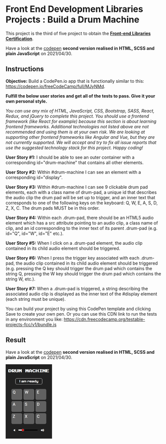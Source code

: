 # Front End Development Libraries Projects : Build a Drum Machine
This project is the third of five project to obtain the [**Front-end Libraries Certification**](https://www.freecodecamp.org/certification/fcc3ab085a4-3e2d-4160-a445-50914111cc0d/front-end-libraries).

Have a look at the [codepen](https://codepen.io/s-manguy/full/JjEQYVN) **second version realised in HTML, SCSS and plain JavaScript** on 2021/04/30.

## Instructions
**Objective:** Build a CodePen.io app that is functionally similar to this: https://codepen.io/freeCodeCamp/full/MJyNMd.

**Fulfill the below user stories and get all of the tests to pass. Give it your own personal style.**

*You can use any mix of HTML, JavaScript, CSS, Bootstrap, SASS, React, Redux, and jQuery to complete this project. You should use a frontend framework (like React for example) because this section is about learning frontend frameworks. Additional technologies not listed above are not recommended and using them is at your own risk. We are looking at supporting other frontend frameworks like Angular and Vue, but they are not currently supported. We will accept and try to fix all issue reports that use the suggested technology stack for this project. Happy coding!*

**User Story #1:** I should be able to see an outer container with a corresponding id="drum-machine" that contains all other elements.

**User Story #2:** Within #drum-machine I can see an element with a corresponding id="display".

**User Story #3:** Within #drum-machine I can see 9 clickable drum pad elements, each with a class name of drum-pad, a unique id that describes the audio clip the drum pad will be set up to trigger, and an inner text that corresponds to one of the following keys on the keyboard: Q, W, E, A, S, D, Z, X, C. The drum pads MUST be in this order.

**User Story #4:** Within each .drum-pad, there should be an HTML5 audio element which has a src attribute pointing to an audio clip, a class name of clip, and an id corresponding to the inner text of its parent .drum-pad (e.g. id="Q", id="W", id="E" etc.).

**User Story #5:** When I click on a .drum-pad element, the audio clip contained in its child audio element should be triggered.

**User Story #6:** When I press the trigger key associated with each .drum-pad, the audio clip contained in its child audio element should be triggered (e.g. pressing the Q key should trigger the drum pad which contains the string Q, pressing the W key should trigger the drum pad which contains the string W, etc.).

**User Story #7:** When a .drum-pad is triggered, a string describing the associated audio clip is displayed as the inner text of the #display element (each string must be unique).

You can build your project by using this CodePen template and clicking Save to create your own pen. Or you can use this CDN link to run the tests in any environment you like: https://cdn.freecodecamp.org/testable-projects-fcc/v1/bundle.js

## Result
Have a look at the [codepen](https://codepen.io/s-manguy/full/JjEQYVN) **second version realised in HTML, SCSS and plain JavaScript** on 2021/04/30.



![app screenshot](https://github.com/s-manguy/projects/blob/main/front-end-libraries/fcc-03-drum-machine-version-01-react/07%20drummachine_sandrinemanguy_red.png)

